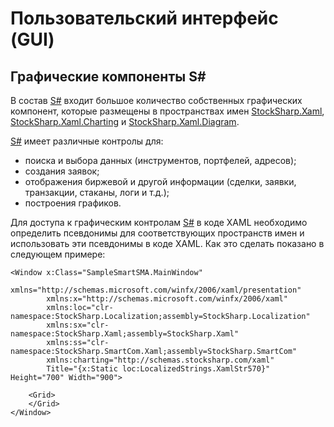 # Пользовательский интерфейс (GUI)

## Графические компоненты S\#

В состав [S\#](../api.md) входит большое количество собственных графических компонент, которые размещены в пространствах имен [StockSharp.Xaml](xref:StockSharp.Xaml), [StockSharp.Xaml.Charting](xref:StockSharp.Xaml.Charting) и [StockSharp.Xaml.Diagram](xref:StockSharp.Xaml.Diagram). 

[S\#](../api.md) имеет различные контролы для: 

- поиска и выбора данных (инструментов, портфелей, адресов); 
- создания заявок; 
- отображения биржевой и другой информации (сделки, заявки, транзакции, стаканы, логи и т.д.);
- построения графиков.

Для доступа к графическим контролам [S\#](../api.md) в коде XAML необходимо определить псевдонимы для соответствующих пространств имен и использовать эти псевдонимы в коде XAML. Как это сделать показано в следующем примере: 

```xaml
<Window x:Class="SampleSmartSMA.MainWindow"
		xmlns="http://schemas.microsoft.com/winfx/2006/xaml/presentation"
		xmlns:x="http://schemas.microsoft.com/winfx/2006/xaml"
		xmlns:loc="clr-namespace:StockSharp.Localization;assembly=StockSharp.Localization"
		xmlns:sx="clr-namespace:StockSharp.Xaml;assembly=StockSharp.Xaml"
		xmlns:ss="clr-namespace:StockSharp.SmartCom.Xaml;assembly=StockSharp.SmartCom"
		xmlns:charting="http://schemas.stocksharp.com/xaml"
		Title="{x:Static loc:LocalizedStrings.XamlStr570}" Height="700" Width="900">
	
	<Grid>
	</Grid>
</Window>
	
```
